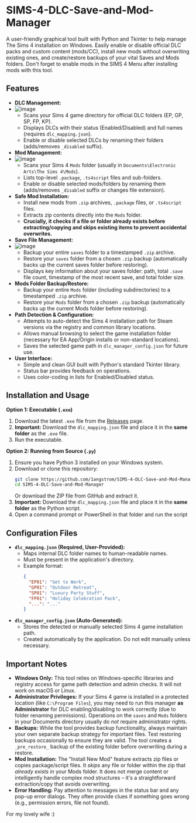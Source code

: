 # SIMS-4-DLC-Save-and-Mod-Manager

A user-friendly graphical tool built with Python and Tkinter to help manage The Sims 4 installation on Windows. Easily enable or disable official DLC packs and custom content (mods/CC), install new mods without overwriting existing ones, and create/restore backups of your vital Saves and Mods folders.
Don't forget to enable mods in the SIMS 4 Menu after installing mods with this tool. 

## Features

*   **DLC Management:**
*   ![image](https://github.com/user-attachments/assets/4bbbd29c-016a-48b1-a351-1492ff744caa)
    *   Scans your Sims 4 game directory for official DLC folders (EP, GP, SP, FP, KP).
    *   Displays DLCs with their status (Enabled/Disabled) and full names (requires `dlc_mapping.json`).
    *   Enable or disable selected DLCs by renaming their folders (adds/removes `_disabled` suffix).
*   **Mod Management:**
*   ![image](https://github.com/user-attachments/assets/bcb34548-bb41-408e-b871-66743c92fd4b)
    *   Scans your Sims 4 `Mods` folder (usually in `Documents\Electronic Arts\The Sims 4\Mods`).
    *   Lists top-level `.package`, `.ts4script` files and sub-folders.
    *   Enable or disable selected mods/folders by renaming them (adds/removes `_disabled` suffix or changes file extension).
*   **Safe Mod Installation:**
    *   Install new mods from `.zip` archives, `.package` files, or `.ts4script` files.
    *   Extracts zip contents directly into the `Mods` folder.
    *   **Crucially, it checks if a file or folder already exists before extracting/copying and skips existing items to prevent accidental overwrites.**
*   **Save File Management:**
*   ![image](https://github.com/user-attachments/assets/b29c57da-a624-4677-bae0-e12ee72d5863)
    *   Backup your entire `saves` folder to a timestamped `.zip` archive.
    *   Restore your `saves` folder from a chosen `.zip` backup (automatically backs up the current saves folder before restoring).
    *   Displays key information about your saves folder: path, total `.save` file count, timestamp of the most recent save, and total folder size.
*   **Mods Folder Backup/Restore:**
    *   Backup your entire `Mods` folder (including subdirectories) to a timestamped `.zip` archive.
    *   Restore your `Mods` folder from a chosen `.zip` backup (automatically backs up the current Mods folder before restoring).
*   **Path Detection & Configuration:**
    *   Attempts to auto-detect the Sims 4 installation path for Steam versions via the registry and common library locations.
    *   Allows manual browsing to select the game installation folder (necessary for EA App/Origin installs or non-standard locations).
    *   Saves the selected game path in `dlc_manager_config.json` for future use.
*   **User Interface:**
    *   Simple and clean GUI built with Python's standard Tkinter library.
    *   Status bar provides feedback on operations.
    *   Uses color-coding in lists for Enabled/Disabled status.


## Installation and Usage

**Option 1: Executable (`.exe`)**

1.  Download the latest `.exe` file from the [Releases](link/to/releases) page.
2.  **Important:** Download the `dlc_mapping.json` file and place it in the **same folder** as the `.exe` file.
3.  Run the executable. 

**Option 2: Running from Source (`.py`)**

1.  Ensure you have Python 3 installed on your Windows system.
2.  Download or clone this repository:
    ```bash
    git clone https://github.com/1angstrom/SIMS-4-DLC-Save-and-Mod-Manager.git
    cd SIMS-4-DLC-Save-and-Mod-Manager
    ```
    Or download the ZIP file from GitHub and extract it.
3.  **Important:** Download the `dlc_mapping.json` file and place it in the **same folder** as the Python script.
4.  Open a command prompt or PowerShell in that folder and run the script

## Configuration Files

*   **`dlc_mapping.json` (Required, User-Provided):**
    *   Maps internal DLC folder names to human-readable names.
    *   Must be present in the application's directory.
    *   Example format:
        ```json
        {
          "EP01": "Get to Work",
          "GP01": "Outdoor Retreat",
          "SP01": "Luxury Party Stuff",
          "FP01": "Holiday Celebration Pack",
          "...": "..."
        }
        ```
*   **`dlc_manager_config.json` (Auto-Generated):**
    *   Stores the detected or manually selected Sims 4 game installation path.
    *   Created automatically by the application. Do not edit manually unless necessary.

## Important Notes

*   **Windows Only:** This tool relies on Windows-specific libraries and registry access for game path detection and admin checks. It will not work on macOS or Linux.
*   **Administrator Privileges:** If your Sims 4 game is installed in a protected location (like `C:\Program Files`), you may need to run this manager **as Administrator** for DLC enabling/disabling to work correctly (due to folder renaming permissions). Operations on the `saves` and `Mods` folders in your Documents directory usually do *not* require administrator rights.
*   **Backups:** While the tool provides backup functionality, always maintain your own separate backup strategy for important files. Test restoring backups occasionally to ensure they are valid. The tool creates a `_pre_restore_` backup of the existing folder before overwriting during a restore.
*   **Mod Installation:** The "Install New Mod" feature extracts zip files or copies package/script files. It *skips* any file or folder within the zip that *already exists* in your Mods folder. It does not merge content or intelligently handle complex mod structures – it's a straightforward extraction/copy that avoids overwriting.
*   **Error Handling:** Pay attention to messages in the status bar and any pop-up error dialogs. They often provide clues if something goes wrong (e.g., permission errors, file not found).

For my lovely wife :)
